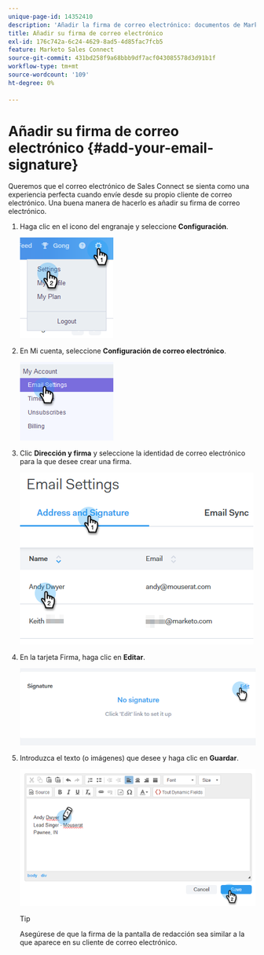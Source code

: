 ```yaml
---
unique-page-id: 14352410
description: 'Añadir la firma de correo electrónico: documentos de Marketo, documentación del producto'
title: Añadir su firma de correo electrónico
exl-id: 176c742a-6c24-4629-8ad5-4d85fac7fcb5
feature: Marketo Sales Connect
source-git-commit: 431bd258f9a68bbb9df7acf043085578d3d91b1f
workflow-type: tm+mt
source-wordcount: '109'
ht-degree: 0%

---
```


# Añadir su firma de correo electrónico {#add-your-email-signature}

Queremos que el correo electrónico de Sales Connect se sienta como una experiencia perfecta cuando envíe desde su propio cliente de correo electrónico. Una buena manera de hacerlo es añadir su firma de correo electrónico.

1. Haga clic en el icono del engranaje y seleccione **Configuración**.

   ![](assets/add-your-email-signature-1.png)

1. En Mi cuenta, seleccione **Configuración de correo electrónico**.

   ![](assets/add-your-email-signature-2.png)

1. Clic **Dirección y firma** y seleccione la identidad de correo electrónico para la que desee crear una firma.

   ![](assets/add-your-email-signature-3.png)

1. En la tarjeta Firma, haga clic en **Editar**.

   ![](assets/add-your-email-signature-4.png)

1. Introduzca el texto (o imágenes) que desee y haga clic en **Guardar**.

   ![](assets/add-your-email-signature-5.png)

   >[!TIP]
   >
   >Asegúrese de que la firma de la pantalla de redacción sea similar a la que aparece en su cliente de correo electrónico.
